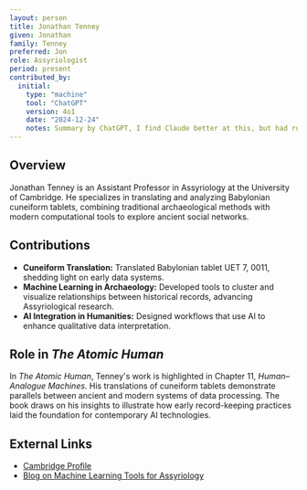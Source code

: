```yaml
---
layout: person
title: Jonathan Tenney
given: Jonathan
family: Tenney
preferred: Jon
role: Assyriologist
period: present
contributed_by:
  initial:
    type: "machine"
    tool: "ChatGPT"
    version: 4o1
    date: "2024-12-24"
    notes: Summary by ChatGPT, I find Claude better at this, but had run out of credit on Claude when I was created this person page.
---
```


<div class="machine-commentary" markdown="1">

## Overview

Jonathan Tenney is an Assistant Professor in Assyriology at the University of Cambridge. He specializes in translating and analyzing Babylonian cuneiform tablets, combining traditional archaeological methods with modern computational tools to explore ancient social networks.

## Contributions

- **Cuneiform Translation:** Translated Babylonian tablet UET 7, 0011, shedding light on early data systems.
- **Machine Learning in Archaeology:** Developed tools to cluster and visualize relationships between historical records, advancing Assyriological research.
- **AI Integration in Humanities:** Designed workflows that use AI to enhance qualitative data interpretation.

## Role in *The Atomic Human*

In *The Atomic Human*, Tenney's work is highlighted in Chapter 11, *Human–Analogue Machines*. His translations of cuneiform tablets demonstrate parallels between ancient and modern systems of data processing. The book draws on his insights to illustrate how early record-keeping practices laid the foundation for contemporary AI technologies.

## External Links

- [Cambridge Profile](https://www.arch.cam.ac.uk/staff/dr-jonathan-tenney)
- [Blog on Machine Learning Tools for Assyriology](https://science.ai.cam.ac.uk//2024/12/19/how-can-we-develop-machine-learning-tools-to-map-ancient-social-networks.html)


</div>
